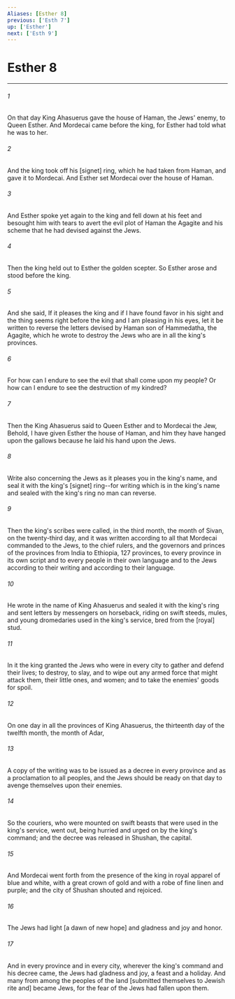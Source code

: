 ```yaml
---
Aliases: [Esther 8]
previous: ['Esth 7']
up: ['Esther']
next: ['Esth 9']
---
```

# Esther 8

***














###### 1 






On that day King Ahasuerus gave the house of Haman, the Jews' enemy, to Queen Esther. And Mordecai came before the king, for Esther had told what he was to her. 













###### 2 






And the king took off his [signet] ring, which he had taken from Haman, and gave it to Mordecai. And Esther set Mordecai over the house of Haman. 













###### 3 






And Esther spoke yet again to the king and fell down at his feet and besought him with tears to avert the evil plot of Haman the Agagite and his scheme that he had devised against the Jews. 













###### 4 






Then the king held out to Esther the golden scepter. So Esther arose and stood before the king. 













###### 5 






And she said, If it pleases the king and if I have found favor in his sight and the thing seems right before the king and I am pleasing in his eyes, let it be written to reverse the letters devised by Haman son of Hammedatha, the Agagite, which he wrote to destroy the Jews who are in all the king's provinces. 













###### 6 






For how can I endure to see the evil that shall come upon my people? Or how can I endure to see the destruction of my kindred? 













###### 7 






Then the King Ahasuerus said to Queen Esther and to Mordecai the Jew, Behold, I have given Esther the house of Haman, and him they have hanged upon the gallows because he laid his hand upon the Jews. 













###### 8 






Write also concerning the Jews as it pleases you in the king's name, and seal it with the king's [signet] ring--for writing which is in the king's name and sealed with the king's ring no man can reverse. 













###### 9 






Then the king's scribes were called, in the third month, the month of Sivan, on the twenty-third day, and it was written according to all that Mordecai commanded to the Jews, to the chief rulers, and the governors and princes of the provinces from India to Ethiopia, 127 provinces, to every province in its own script and to every people in their own language and to the Jews according to their writing and according to their language. 













###### 10 






He wrote in the name of King Ahasuerus and sealed it with the king's ring and sent letters by messengers on horseback, riding on swift steeds, mules, and young dromedaries used in the king's service, bred from the [royal] stud. 













###### 11 






In it the king granted the Jews who were in every city to gather and defend their lives; to destroy, to slay, and to wipe out any armed force that might attack them, their little ones, and women; and to take the enemies' goods for spoil. 













###### 12 






On one day in all the provinces of King Ahasuerus, the thirteenth day of the twelfth month, the month of Adar, 













###### 13 






A copy of the writing was to be issued as a decree in every province and as a proclamation to all peoples, and the Jews should be ready on that day to avenge themselves upon their enemies. 













###### 14 






So the couriers, who were mounted on swift beasts that were used in the king's service, went out, being hurried and urged on by the king's command; and the decree was released in Shushan, the capital. 













###### 15 






And Mordecai went forth from the presence of the king in royal apparel of blue and white, with a great crown of gold and with a robe of fine linen and purple; and the city of Shushan shouted and rejoiced. 













###### 16 






The Jews had light [a dawn of new hope] and gladness and joy and honor. 













###### 17 






And in every province and in every city, wherever the king's command and his decree came, the Jews had gladness and joy, a feast and a holiday. And many from among the peoples of the land [submitted themselves to Jewish rite and] became Jews, for the fear of the Jews had fallen upon them.
